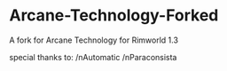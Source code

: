 # Arcane-Technology-Forked
A fork for Arcane Technology for Rimworld 1.3



special thanks to:
/nAutomatic
/nParaconsista
